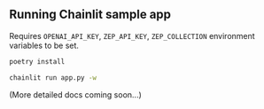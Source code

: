 ## Running Chainlit sample app

Requires `OPENAI_API_KEY`, `ZEP_API_KEY`, `ZEP_COLLECTION` environment variables to be set.

```bash
poetry install
```

```bash
chainlit run app.py -w
```

(More detailed docs coming soon...)